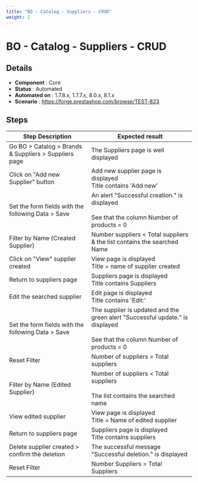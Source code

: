 ```yaml
---
title: "BO - Catalog - Suppliers - CRUD"
weight: 1
---
```


# BO - Catalog - Suppliers - CRUD
## Details
* **Component** : Core
* **Status** : Automated
* **Automated on** : 1.7.8.x, 1.7.7.x, 8.0.x, 8.1.x
* **Scenario** : https://forge.prestashop.com/browse/TEST-823

## Steps
| Step Description | Expected result |
| ----- | ----- |
| Go BO > Catalog > Brands & Suppliers > Suppliers page | The Suppliers page is well displayed |
| Click on "Add new Supplier" button | Add new supplier page is displayed <br>Title contains 'Add new' |
| Set the form fields with the following Data > Save | An alert "Successful creation." is displayed<br><br>See that the column Number of products = 0 |
| Filter by Name (Created Supplier) | Number suppliers < Total suppliers & the list contains the searched Name |
| Click on "View" supplier created | View page is displayed <br>Title = name of supplier created |
| Return to suppliers page | Suppliers page is displayed <br>Title contains Suppliers |
| Edit the searched supplier | Edit page is displayed <br>Title contains 'Edit:' |
| Set the form fields with the following Data > Save | The supplier is updated and the green alert "Successful update." is displayed<br><br>See that the column Number of products = 0 |
| Reset Filter | Number of suppliers = Total suppliers |
| Filter by Name (Edited Supplier) | Number of suppliers < Total suppliers<br><br>The list contains the searched name |
| View edited supplier | View page is displayed <br>Title = Name of edited supplier |
| Return to suppliers page | Suppliers page is displayed <br>Title contains suppliers |
| Delete supplier created > confirm the deletion | The successful message "Successful deletion." is displayed |
| Reset Filter | Number Suppliers = Total Suppliers |
